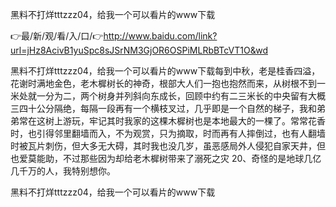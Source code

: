 黑料不打烊tttzzz04，给我一个可以看片的www下载

👉最/新/观/看/入/口/👉http://www.baidu.com/link?url=jHz8AcivB1yuSpc8sJSrNM3GjOR6OSPiMLRbBTcVT1O&wd

黑料不打烊tttzzz04，给我一个可以看片的www下载每到中秋，老是桂香四溢，花谢时满地金色，老木樨树长的神奇，根部大人们一抱也抱然而来，从树根不到一米处就一分为二，两个树身并列斜向东成长，回顾中约有二三米长的中央留有大概三四十公分隔绝，每隔一段再有一个横枝叉过，几乎即是一个自然的梯子，我和弟弟常在这树上游玩，牢记其时我家的这棵木樨树也是本地最大的一棵了。常常花香时，也引得邻里翻墙而入，不为观赏，只为摘取，时而再有人摔倒过，也有人翻墙时被瓦片刺伤，但大多无大碍，其时我也没几岁，虽恶感局外人侵犯自家天井，但也爱莫能助，不过那些因为却给老木樨树带来了溺死之灾
	20、奇怪的是地球几亿几千万的人，我特别想你。


黑料不打烊tttzzz04，给我一个可以看片的www下载
